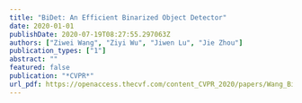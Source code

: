 ```yaml
---
title: "BiDet: An Efficient Binarized Object Detector"
date: 2020-01-01
publishDate: 2020-07-19T08:27:55.297063Z
authors: ["Ziwei Wang", "Ziyi Wu", "Jiwen Lu", "Jie Zhou"]
publication_types: ["1"]
abstract: ""
featured: false
publication: "*CVPR*"
url_pdf: https://openaccess.thecvf.com/content_CVPR_2020/papers/Wang_BiDet_An_Efficient_Binarized_Object_Detector_CVPR_2020_paper.pdf
---
```


